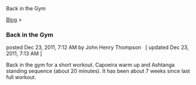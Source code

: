 Back in the Gym 

[Blog](../z-blog-1.md)‎ > ‎

### Back in the Gym

posted Dec 23, 2011, 7:12 AM by John Henry Thompson   \[ updated Dec 23, 2011, 7:13 AM \]

Back in the gym for a short workout. Capoeira warm up and Ashtanga standing sequence (about 20 minutes). It has been about 7 weeks since last full workout.  

  

